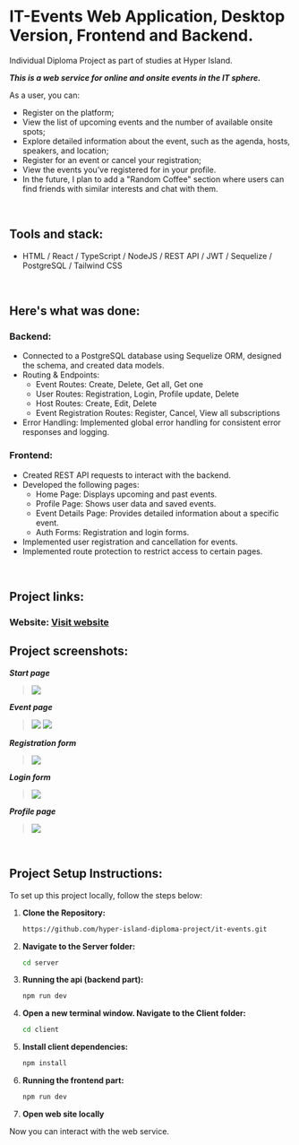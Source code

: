 # IT-Events Web Application, Desktop Version, Frontend and Backend.
Individual Diploma Project as part of studies at Hyper Island.

***This is a web service for online and onsite events in the IT sphere.*** 

As a user, you can:
* Register on the platform;
* View the list of upcoming events and the number of available onsite spots;
* Explore detailed information about the event, such as the agenda, hosts, speakers, and location;
* Register for an event or cancel your registration;
* View the events you’ve registered for in your profile.
* In the future, I plan to add a "Random Coffee" section where users can find friends with similar interests and chat with them.
<br>

## Tools and stack: 
* HTML / React / TypeScript / NodeJS /  REST API / JWT / Sequelize / PostgreSQL / Tailwind CSS
<br>
  
## Here's what was done:
### Backend: 
* Connected to a PostgreSQL database using Sequelize ORM, designed the schema, and created data models.
* Routing & Endpoints:
  * Event Routes: Create, Delete, Get all, Get one
  * User Routes: Registration, Login, Profile update, Delete
  * Host Routes: Create, Edit, Delete
  * Event Registration Routes: Register, Cancel, View all subscriptions
* Error Handling: Implemented global error handling for consistent error responses and logging.

### Frontend:
* Created REST API requests to interact with the backend.
* Developed the following pages:
  * Home Page: Displays upcoming and past events.
  * Profile Page: Shows user data and saved events.
  * Event Details Page: Provides detailed information about a specific event.
  * Auth Forms: Registration and login forms.
* Implemented user registration and cancellation for events.
* Implemented route protection to restrict access to certain pages.
<br>

## Project links:
### Website: [Visit website]()

## Project screenshots:

***Start page***
<br>
>![](./client/src/assets/main-page.jpg)

***Event page***
<br>
>![](./client/src/assets/one-event-page-1.jpg)
![](./client/src/assets/one-event-page-2.jpg)

***Registration form***
<br>
>![](./client/src/assets/registration.jpg)

***Login form***
<br>
>![](./client/src/assets/login.jpg)

***Profile page***
<br>
>![](./client/src/assets/.jpg)

<br>

## Project Setup Instructions:
To set up this project locally, follow the steps below:

1. **Clone the Repository:**

    ```bash
    https://github.com/hyper-island-diploma-project/it-events.git
    ```
3. **Navigate to the Server folder:**

    ```bash
    cd server
    ```
4. **Running the api (backend part):**
   
    ```bash
    npm run dev
    ```
5. **Open a new terminal window. Navigate to the Client folder:**

    ```bash
    cd client
    ```

6. **Install client dependencies:**

    ```bash
    npm install
    ```
7. **Running the frontend part:**

    ```bash
    npm run dev
    ```    

8. **Open web site locally**

Now you can interact with the web service.

